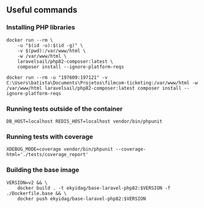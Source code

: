 ## Useful commands

### Installing PHP libraries
```
docker run --rm \
    -u "$(id -u):$(id -g)" \
    -v $(pwd):/var/www/html \
    -w /var/www/html \
    laravelsail/php82-composer:latest \
    composer install --ignore-platform-reqs
```

```
docker run --rm -u "197609:197121" -v C:\Users\batista\Documents\Projetos\filmcom-ticketing:/var/www/html -w /var/www/html laravelsail/php82-composer:latest composer install --ignore-platform-reqs
```

### Running tests outside of the container
```
DB_HOST=localhost REDIS_HOST=localhost vendor/bin/phpunit
```

### Running tests with coverage
```
XDEBUG_MODE=coverage vendor/bin/phpunit --coverage-html='./tests/coverage_report'
```


### Building the base image 
```
VERSION=v2 && \
    docker build . -t ekyidag/base-laravel-php82:$VERSION -f ./Dockerfile.base && \
    docker push ekyidag/base-laravel-php82:$VERSION
```
